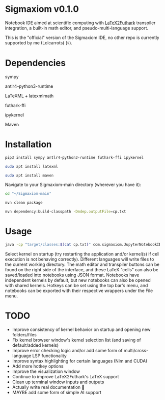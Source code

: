 # Sigmaxiom v0.1.0
Notebook IDE aimed at scientific computing with [LaTeX2Futhark](https://github.com/Lolcarrots/LaTeX2Futhark) transpiler integration, a built-in math editor, and pseudo-multi-language support.

This is the "official" version of the Sigmaxiom IDE, no other repo is currently supported by me (Lolcarrots) (💀).

# Dependencies
sympy

antlr4-python3-runtime

LaTeXML + latexmlmath

futhark-ffi

ipykernel

Maven

# Installation
```bash
pip3 install sympy antlr4-python3-runtime futhark-ffi ipykernel
```
```bash
sudo apt install latexml
```
```bash
sudo apt install maven
```

Navigate to your Sigmaxiom-main directory (wherever you have it):
```bash
cd "~/Sigmaxiom-main"
```
```bash
mvn clean package
```
```bash
mvn dependency:build-classpath -Dmdep.outputFile=cp.txt
```

# Usage
```bash
java -cp "target/classes:$(cat cp.txt)" com.sigmaxiom.JupyterNotebookIDE
```

Select kernel on startup (try restarting the application and/or kernel(s) if cell execution is not behaving correctly). Different languages will write files to the current working directory. The math editor and transpiler buttons can be found on the right side of the interface, and these LaTeX "cells" can also be saved/loaded into notebooks using JSON format. Notebooks have independent kernels by default, but new notebooks can also be opened with shared kernels. Hotkeys can be set using the top bar's menu, and notebooks can be exported with their respective wrappers under the File menu.

# TODO
- Improve consistency of kernel behavior on startup and opening new folders/files
- Fix kernel browser window's kernel selection list (and saving of default/added kernels)
- Improve error checking logic and/or add some form of multi/cross-language LSP functionality
- Improve syntax highlighting for certain languages (Nim and CUDA)
- Add more hotkey options
- Improve the visualization window
- Continue to improve LaTeX2Futhark's LaTeX support
- Clean up terminal window inputs and outputs
- Actually write real documentation 🗿
- MAYBE add some form of simple AI support
